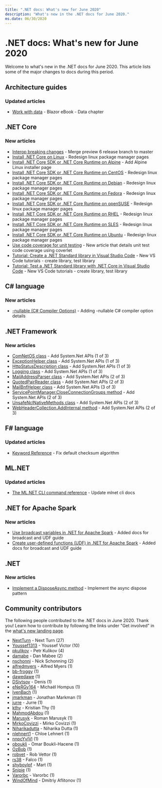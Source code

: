 ```yaml
---
title: ".NET docs: What's new for June 2020"
description: "What's new in the .NET docs for June 2020."
ms.date: 06/30/2020
---
```


# .NET docs: What's new for June 2020

Welcome to what's new in the .NET docs for June 2020. This article lists some of the major changes to docs during this period.

## Architecture guides

### Updated articles

- [Work with data](/dotnet/architecture/blazor-for-web-forms-developers/data) - Blazor eBook - Data chapter

## .NET Core

### New articles

- [Interop breaking changes](/dotnet/core/compatibility/interop) - Merge preview 6 release branch to master
- [Install .NET Core on Linux](/dotnet/core/install/linux) - Redesign linux package manager pages
- [Install .NET Core SDK or .NET Core Runtime on Alpine](/dotnet/core/install/linux-alpine) - Add Alpine Linux installer page
- [Install .NET Core SDK or .NET Core Runtime on CentOS](/dotnet/core/install/linux-centos) - Redesign linux package manager pages
- [Install .NET Core SDK or .NET Core Runtime on Debian](/dotnet/core/install/linux-debian) - Redesign linux package manager pages
- [Install .NET Core SDK or .NET Core Runtime on Fedora](/dotnet/core/install/linux-fedora) - Redesign linux package manager pages
- [Install .NET Core SDK or .NET Core Runtime on openSUSE](/dotnet/core/install/linux-opensuse) - Redesign linux package manager pages
- [Install .NET Core SDK or .NET Core Runtime on RHEL](/dotnet/core/install/linux-rhel) - Redesign linux package manager pages
- [Install .NET Core SDK or .NET Core Runtime on SLES](/dotnet/core/install/linux-sles) - Redesign linux package manager pages
- [Install .NET Core SDK or .NET Core Runtime on Ubuntu](/dotnet/core/install/linux-ubuntu) - Redesign linux package manager pages
- [Use code coverage for unit testing](/dotnet/core/testing/unit-testing-code-coverage) - New article that details unit test code coverage using coverlet
- [Tutorial: Create a .NET Standard library in Visual Studio Code](/dotnet/core/tutorials/library-with-visual-studio-code) - New VS Code tutorials - create library, test library
- [Tutorial: Test a .NET Standard library with .NET Core in Visual Studio Code](/dotnet/core/tutorials/testing-library-with-visual-studio-code) - New VS Code tutorials - create library, test library

## C# language

### New articles

- [-nullable (C# Compiler Options)](/dotnet/csharp/language-reference/compiler-options/nullable-compiler-option) - Adding -nullable C# compiler option details

## .NET Framework

### New articles

- [ComNetOS class](/dotnet/framework/additional-apis/system.net.comnetos) - Add System.Net APIs (1 of 3)
- [ExceptionHelper class](/dotnet/framework/additional-apis/system.net.exceptionhelper) - Add System.Net APIs (1 of 3)
- [HttpStatusDescription class](/dotnet/framework/additional-apis/system.net.httpstatusdescription) - Add System.Net APIs (1 of 3)
- [Logging class](/dotnet/framework/additional-apis/system.net.logging) - Add System.Net APIs (1 of 3)
- [MailAddressParser class](/dotnet/framework/additional-apis/system.net.mail.mailaddressparser) - Add System.Net APIs (2 of 3)
- [QuotedPairReader class](/dotnet/framework/additional-apis/system.net.mail.quotedpairreader) - Add System.Net APIs (2 of 3)
- [MailBnfHelper class](/dotnet/framework/additional-apis/system.net.mime.mailbnfhelper) - Add System.Net APIs (3 of 3)
- [ServicePointManager.CloseConnectionGroups method](/dotnet/framework/additional-apis/system.net.servicepointmanager.closeconnectiongroups) - Add System.Net APIs (2 of 3)
- [UnsafeNclNativeMethods class](/dotnet/framework/additional-apis/system.net.unsafenclnativemethods) - Add System.Net APIs (2 of 3)
- [WebHeaderCollection.AddInternal method](/dotnet/framework/additional-apis/system.net.webheadercollection.addinternal) - Add System.Net APIs (2 of 3)

## F# language

### Updated articles

- [Keyword Reference](/dotnet/fsharp/language-reference/keyword-reference) - Fix default checksum algorithm

## ML.NET

### Updated articles

- [The ML.NET CLI command reference](/dotnet/machine-learning/reference/ml-net-cli-reference) - Update mlnet cli docs

## .NET for Apache Spark

### New articles

- [Use broadcast variables in .NET for Apache Spark](/dotnet/spark/how-to-guides/broadcast-guide) - Added docs for broadcast and UDF guide
- [Create user-defined functions (UDF) in .NET for Apache Spark](/dotnet/spark/how-to-guides/udf-guide) - Added docs for broadcast and UDF guide

## .NET

### New articles

- [Implement a DisposeAsync method](/dotnet/standard/garbage-collection/implementing-disposeasync) - Implement the async dispose pattern

## Community contributors

The following people contributed to the .NET docs in June 2020. Thank you! Learn how to contribute by following the links under "Get involved" in the [what's new landing page](index.yml).

- [NextTurn](https://github.com/NextTurn) - Next Turn (27)
- [Youssef1313](https://github.com/Youssef1313) - Youssef Victor (10)
- [pkulikov](https://github.com/pkulikov) - Petr Kulikov (4)
- [damabe](https://github.com/damabe) - Dan Mabee (2)
- [nschonni](https://github.com/nschonni) - Nick Schonning (2)
- [alfredmyers](https://github.com/alfredmyers) - Alfred Myers (1)
- [bb-froggy](https://github.com/bb-froggy) (1)
- [dawedawe](https://github.com/dawedawe) (1)
- [DSivtsov](https://github.com/DSivtsov) - Denis (1)
- [eNeRGy164](https://github.com/eNeRGy164) - Michaël Hompus (1)
- [IvenBach](https://github.com/IvenBach) (1)
- [jmarkman](https://github.com/jmarkman) - Jonathan Markman (1)
- [jurre](https://github.com/jurre) - Jurre (1)
- [kthy](https://github.com/kthy) - Kristian Thy (1)
- [MahmodAbdou](https://github.com/MahmodAbdou) (1)
- [Marusyk](https://github.com/Marusyk) - Roman Marusyk (1)
- [MirkoCovizzi](https://github.com/MirkoCovizzi) - Mirko Covizzi (1)
- [Niharikadutta](https://github.com/Niharikadutta) - Niharika Dutta (1)
- [nlehnert1](https://github.com/nlehnert1) - Chloe Lehnert (1)
- [nnpcYvIVl](https://github.com/nnpcYvIVl) (1)
- [oboukli](https://github.com/oboukli) - Omar Boukli-Hacene (1)
- [OzBob](https://github.com/OzBob) (1)
- [robvet](https://github.com/robvet) - Rob Vettor (1)
- [rs38](https://github.com/rs38) - Falco (1)
- [shyboylpf](https://github.com/shyboylpf) - Mart (1)
- [Snipie](https://github.com/Snipie) (1)
- [Varorbc](https://github.com/Varorbc) - Varorbc (1)
- [WindOfMind](https://github.com/WindOfMind) - Dmitriy Aflitonov (1)
